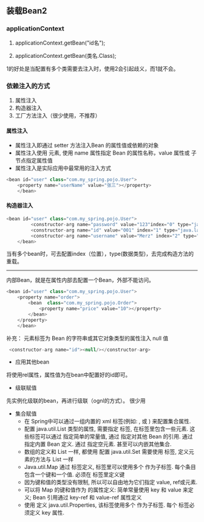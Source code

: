 ## 装载Bean2

### applicationContext

1. applicationContext.getBean("id名");   

2. applicationContext.getBean(类名.Class);

1的好处是当配置有多个类需要去注入时，使用2会引起歧义，而1就不会。


### 依赖注入的方式

1. 属性注入
2. 构造器注入
3. 工厂方法注入（很少使用，不推荐）


#### 属性注入

- 属性注入即通过 setter 方法注入Bean 的属性值或依赖的对象
- 属性注入使用 <property> 元素, 使用 name 属性指定 Bean 的属性名称，value 属性或 <value> 子节点指定属性值 
- 属性注入是实际应用中最常用的注入方式

```java
<bean id="user" class="com.my_spring.pojo.User">
	<property name="userName" value="张三"></property>
	</bean>
```

#### 构造器注入

```java
<bean id="user" class="com.my_spring.pojo.User">
		 <constructor-arg name="password" value="123"index="0" type="java.lang.String"></constructor-arg> 
		 <constructor-arg name="id" value="001" index="1" type="java.lang.String"></constructor-arg> 
		 <constructor-arg name="username" value="Merz" index="2" type="java.lang.String"></constructor-arg> 
	</bean>
```
当有多个bean时，可去配置index（位置），type(数据类型)，去完成构造方法的重载。

---

内部Bean，就是在属性内部去配置一个Bean，外部不能访问。
```java
<bean id="user" class="com.my_spring.pojo.User">
	<property name="order">
		<bean  class="com.my_spring.pojo.Order">
			<property name="price" value="10"></property>
		</bean>
	</property>
	</bean>
```


补充：<null/> 元素标签为 Bean 的字符串或其它对象类型的属性注入 null 值

```java
 <constructor-arg name="id"><null/></constructor-arg> 
```
- 应用其他bean

将使用rel属性，属性值为在bean中配置好的id即可。


- 级联赋值

先实例化级联的bean，再进行级联（ognl的方式）。   很少用


- 集合赋值
	- 在 Spring中可以通过一组内置的 xml 标签(例如: <list>, <set> 或 <map>) 来配置集合属性.
	- 配置 java.util.List 类型的属性, 需要指定 <list>  标签, 在标签里包含一些元素. 这些标签可以通过 <value> 指定简单的常量值, 通过 <ref> 指定对其他 Bean 的引用. 通过<bean> 指定内置 Bean 定义. 通过 <null/> 指定空元素. 甚至可以内嵌其他集合.
    - 数组的定义和 List 一样, 都使用 <list>配置 java.util.Set 需要使用 <set> 标签, 定义元素的方法与 List 一样
	- Java.util.Map 通过 <map> 标签定义, <map> 标签里可以使用多个 <entry> 作为子标签. 每个条目包含一个键和一个值. 
	必须在 <key> 标签里定义键
    - 因为键和值的类型没有限制, 所以可以自由地为它们指定 value, ref或<null>元素. 
	- 可以将 Map 的键和值作为 <entry> 的属性定义: 简单常量使用 key 和 value 来定义; Bean 引用通过 key-ref 和 value-ref 属性定义
	- 使用 <props> 定义 java.util.Properties, 该标签使用多个 <prop> 作为子标签. 每个 <prop> 标签必须定义 key 属性. 

